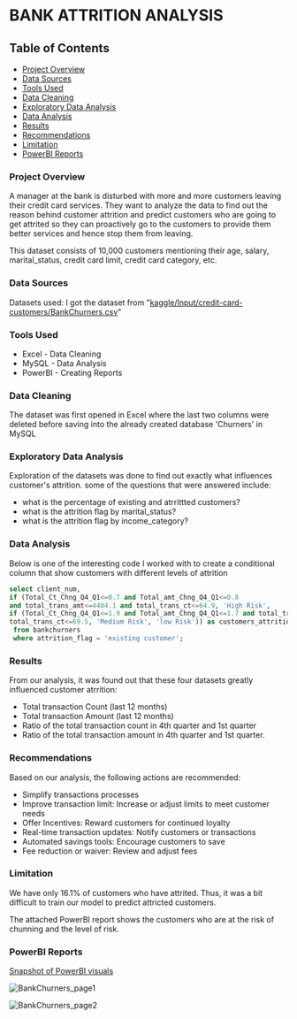# BANK ATTRITION ANALYSIS

## Table of Contents
- [Project Overview](#project-overview)
- [Data Sources](#data-sources)
- [Tools Used](#tools-used)
- [Data Cleaning](#data-cleaning)
- [Exploratory Data Analysis](#exploratory-data-analysis)
- [Data Analysis](#data-analysis)
- [Results](#results)
- [Recommendations](#recommendations)
- [Limitation](#limitation)
- [PowerBI Reports](#powerbi-reports)
### Project Overview

A manager at the bank is disturbed with more and more customers leaving their credit card services. They want to analyze the data to find out the reason behind customer attrition and predict customers who are going to get attrited so they can proactively go to the customers to provide them better services and hence stop them from leaving. 

This dataset consists of 10,000 customers mentioning their age, salary, marital_status, credit card limit, credit card category, etc. 

### Data Sources

Datasets used: I got the dataset from "[kaggle/Input/credit-card-customers/BankChurners.csv](https://www.kaggle.com/datasets/anwarsan/credit-card-bank-churn)"

### Tools Used
- Excel - Data Cleaning
- MySQL - Data Analysis
- PowerBI - Creating Reports

### Data Cleaning
The dataset was first opened in Excel where the last two columns were deleted before saving into the already created database 'Churners' in MySQL

### Exploratory Data Analysis
Exploration of the datasets was done to find out exactly what influences customer's attrition. some of the questions that were answered include:
- what is the percentage of existing and atrrittted customers?
- what is the attrition flag by marital_status?
- what is the attrition flag by income_category?

### Data Analysis
Below is one of the interesting code I worked with to create a conditional column that show customers with different levels of attrition 
```sql
select client_num,
if (Total_Ct_Chng_Q4_Q1<=0.7 and Total_amt_Chng_Q4_Q1<=0.8 
and total_trans_amt<=4404.1 and total_trans_ct<=64.9, 'High Risk',
if (Total_Ct_Chng_Q4_Q1<=1.9 and Total_amt_Chng_Q4_Q1<=1.7 and total_trans_amt<=9242 and
total_trans_ct<=69.5, 'Medium Risk', 'low Risk')) as customers_attrition_risk
 from bankchurners
 where attrition_flag = 'existing customer';
```

### Results
From our analysis, it was found out that these four datasets greatly influenced customer atrrition:

- Total transaction Count (last 12 months)
- Total transaction Amount (last 12 months)
- Ratio of the total transaction count in 4th quarter and 1st quarter
- Ratio of the total transaction amount in 4th quarter and 1st quarter. 

### Recommendations
Based on our analysis, the following actions are recommended:
- Simplify transactions processes
- Improve transaction limit: Increase or adjust limits to meet customer needs
- Offer Incentives: Reward customers for continued loyalty
- Real-time transaction updates: Notify customers or transactions
- Automated savings tools: Encourage customers to save
- Fee reduction or waiver: Review and adjust fees

### Limitation
We have only 16.1% of customers who have attrited. Thus, it was a bit difficult to train our model to predict attricted customers.

The attached PowerBI report shows the customers who are at the risk of chunning and the level of risk.

### PowerBI Reports


[Snapshot of PowerBI visuals](BankChunners_page1)

![BankChurners_page1](https://github.com/user-attachments/assets/908d0346-b554-47ac-8da7-eabab6db5e55)



![BankChurners_page2](https://github.com/user-attachments/assets/ff25c349-e0e8-4a12-9b76-5221a8717357)

